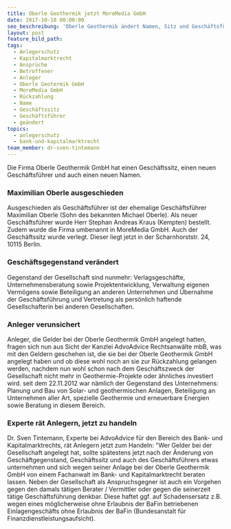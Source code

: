 ```yaml
---
title: Oberle Geothermik jetzt MoreMedia GmbH
date: 2017-10-10 00:00:00
seo_beschreibung: 'Oberle Geothermik ändert Namen, Sitz und Geschäftsführer'
layout: post
feature_bild_path:
tags:
  - Anlegerschutz
  - Kapitalmarktrecht
  - Ansprüche
  - Betroffener
  - Anleger
  - Oberle Geotermik GmbH
  - MoreMedia GmbH
  - Rückzahlung
  - Name
  - Geschäftssitz
  - Geschäftsführer
  - geändert
topics:
  - anlegerschutz
  - bank-und-kapitalmarktrecht
team_member: dr-sven-tintemann
---
```



Die Firma Oberle Geothermik GmbH hat einen Geschäftssitz, einen neuen Geschäftsführer und auch einen neuen Namen.

### Maximilian Oberle ausgeschieden

Ausgeschieden als Geschäftsführer ist der ehemalige Geschäftsführer Maximilian Oberle (Sohn des bekannten Michael Oberle). Als neuer Geschäftsführer wurde Herr Stephan Andreas Kraus (Kempten) bestellt. Zudem wurde die Firma umbenannt in MoreMedia GmbH. Auch der Geschäftssitz wurde verlegt. Dieser liegt jetzt in der Scharnhorststr. 24, 10115 Berlin.

### Geschäftsgegenstand verändert

Gegenstand der Gesellschaft sind nunmehr: Verlagsgeschäfte, Unternehmensberatung sowie Projektentwicklung, Verwaltung eigenen Vermögens sowie Beteiligung an anderen Unternehmen und Übernahme der Geschäftsführung und Vertretung als persönlich haftende Gesellschafterin bei anderen Gesellschaften.

### Anleger verunsichert

Anleger, die Gelder bei der Oberle Geothermik GmbH angelegt hatten, fragen sich nun aus Sicht der Kanzlei AdvoAdvice Rechtsanwälte mbB, was mit den Geldern geschehen ist, die sie bei der Oberle Geothermik GmbH angelegt haben und ob diese wohl noch an sie zur Rückzahlung gelangen werden, nachdem nun wohl schon nach dem Geschäftszweck der Gesellschaft nicht mehr in Geothermie-Projekte oder ähnliches investiert wird. seit dem 22.11.2012 war nämlich der Gegenstand des Unternehmens: Planung und Bau von Solar- und geothermischen Anlagen, Beteiligung an Unternehmen aller Art, spezielle Geothermie und erneuerbare Energien sowie Beratung in diesem Bereich.

### Experte rät Anlegern, jetzt zu handeln

Dr. Sven Tintemann, Experte bei AdvoAdvice für den Bereich des Bank- und Kapitalmarktrechts, rät Anlegern jetzt zum Handeln: "Wer Gelder bei der Gesellschaft angelegt hat, sollte spätestens jetzt nach der Änderung von Geschäftgegenstand, Geschäftssitz und auch des Geschäftsführers etwas unternehmen und sich wegen seiner Anlage bei der Oberle Geothermik GmbH von einem Fachanwalt im Bank- und Kapitalmarktrecht beraten lassen. Neben der Gesellschaft als Anspruchsgegner ist auch ein Vorgehen gegen den damals tätigen Berater / Vermittler oder gegen die seinerzeit tätige Geschäftsführung denkbar. Diese haftet ggf. auf Schadensersatz z.B. wegen eines möglicherweise ohne Erlaubnis der BaFin betriebenen Einlagengeschäfts ohne Erlaubnis der BaFin (Bundesanstalt für Finanzdienstleistungsaufsicht).